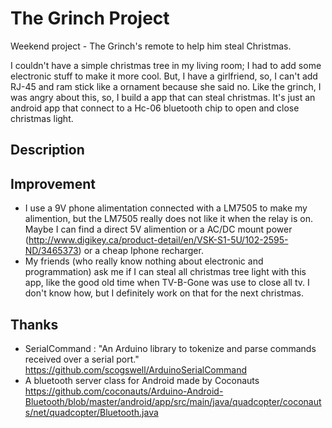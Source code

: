 # The Grinch Project
Weekend project - The Grinch's remote to help him steal Christmas.

I couldn't have a simple christmas tree in my living room; I had to add some electronic stuff to make it more cool. But, I have a girlfriend, so, I can't add RJ-45 and ram stick like a ornament because she said no. Like the grinch, I was angry about this, so, I build a app that can steal christmas.
It's just an android app that connect to a Hc-06 bluetooth chip to open and close christmas light.

## Description

## Improvement

- I use a 9V phone alimentation connected with a LM7505 to make my alimention, but the LM7505 really does not like it when the relay is on. Maybe I can find a direct 5V alimention or a AC/DC mount power (http://www.digikey.ca/product-detail/en/VSK-S1-5U/102-2595-ND/3465373) or a cheap Iphone recharger. 
- My friends (who really know nothing about electronic and programmation) ask me if I can steal all christmas tree light with this app, like the good old time when TV-B-Gone was use to close all tv. I don't know how, but I definitely work on that for the next christmas.

## Thanks

- SerialCommand : "An Arduino library to tokenize and parse commands received over a serial port."
https://github.com/scogswell/ArduinoSerialCommand
- A bluetooth server class for Android made by Coconauts
https://github.com/coconauts/Arduino-Android-Bluetooth/blob/master/android/app/src/main/java/quadcopter/coconauts/net/quadcopter/Bluetooth.java







